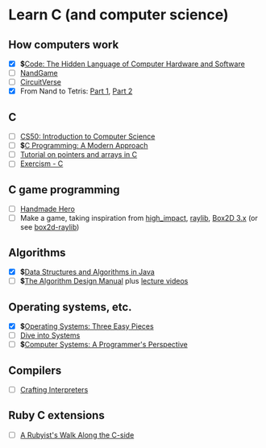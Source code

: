 # Learn C (and computer science)

## How computers work

- [x] 💲[Code: The Hidden Language of Computer Hardware and Software](https://www.informit.com/store/code-the-hidden-language-of-computer-hardware-and-software-9780137909100)
- [ ] [NandGame](https://nandgame.com)
- [ ] [CircuitVerse](https://circuitverse.org/)
- [x] From Nand to Tetris: [Part 1](https://www.coursera.org/learn/build-a-computer), [Part 2](https://www.coursera.org/learn/nand2tetris2)

## C

- [ ] [CS50: Introduction to Computer Science](https://pll.harvard.edu/course/cs50-introduction-computer-science)
- [ ] 💲[C Programming: A Modern Approach](http://knking.com/books/c2/index.html)
- [ ] [Tutorial on pointers and arrays in C](https://github.com/jflaherty/ptrtut13)
- [ ] [Exercism - C](https://exercism.org/tracks/c)

## C game programming 

- [ ] [Handmade Hero](https://handmadehero.org/)
- [ ] Make a game, taking inspiration from [high_impact](https://phoboslab.org/log/2024/08/high_impact), [raylib](https://www.raylib.com/), [Box2D 3.x](https://github.com/erincatto/box2c) (or see [box2d-raylib](https://github.com/erincatto/box2d-raylib))

## Algorithms

- [x] 💲[Data Structures and Algorithms in Java](https://www.amazon.com/Data-Structures-Algorithms-Java-2nd/dp/0672324539)
- [ ] 💲[The Algorithm Design Manual](https://www.algorist.com/) plus [lecture videos](https://www3.cs.stonybrook.edu/~skiena/373/videos/)

## Operating systems, etc.
- [x] 💲[Operating Systems: Three Easy Pieces](http://pages.cs.wisc.edu/~remzi/OSTEP/)
- [ ] [Dive into Systems](https://diveintosystems.org/singlepage)
- [ ] 💲[Computer Systems: A Programmer's Perspective](https://csapp.cs.cmu.edu/)
     
## Compilers

- [ ] [Crafting Interpreters](https://craftinginterpreters.com/)

## Ruby C extensions

- [ ] [A Rubyist's Walk Along the C-side](https://blog.peterzhu.ca/ruby-c-ext/)
